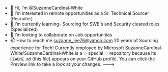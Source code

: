 - 👋 Hi, I’m @SuzanneCardinal-White
- 👀 I’m interested in remote opportunities as a Sr. Technical Sourcer (Recruiter)
- 🌱 I’m currently learning- Sourcing for SWE's and Security cleared roles (Specialized)
- 💞️ I’m looking to collaborate on Job opportunities 
- 📫 How to reach me suzanne_lee76@yahoo.com
20 years of Sourcing experience for Tech! 
Currently employed by Microsoft 
SuzanneCardinal-White/SuzanneCardinal-White is a ✨ special ✨ repository because its `README.md` (this file) appears on your GitHub profile.
You can click the Preview link to take a look at your changes.
--->

